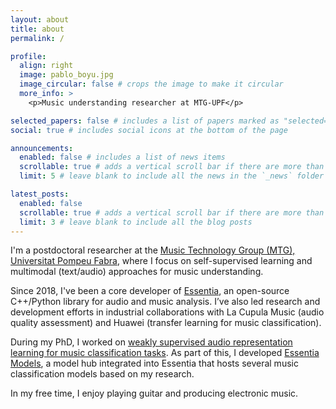 ```yaml
---
layout: about
title: about
permalink: /

profile:
  align: right
  image: pablo_boyu.jpg
  image_circular: false # crops the image to make it circular
  more_info: >
    <p>Music understanding researcher at MTG-UPF</p>

selected_papers: false # includes a list of papers marked as "selected={true}"
social: true # includes social icons at the bottom of the page

announcements:
  enabled: false # includes a list of news items
  scrollable: true # adds a vertical scroll bar if there are more than 3 news items
  limit: 5 # leave blank to include all the news in the `_news` folder

latest_posts:
  enabled: false
  scrollable: true # adds a vertical scroll bar if there are more than 3 new posts items
  limit: 3 # leave blank to include all the blog posts
---
```


I'm a postdoctoral researcher at the [Music Technology Group (MTG), Universitat Pompeu Fabra](https://www.upf.edu/web/mtg/), where I focus on self-supervised learning and multimodal (text/audio) approaches for music understanding.

Since 2018, I've been a core developer of [Essentia](https://essentia.upf.edu/), an open-source C++/Python library for audio and music analysis. I’ve also led research and development efforts in industrial collaborations with La Cupula Music (audio quality assessment) and Huawei (transfer learning for music classification).

During my PhD, I worked on [weakly supervised audio representation learning for music classification tasks](https://doi.org/10803/692389).
As part of this, I developed [Essentia Models](https://essentia.upf.edu/models.html), a model hub integrated into Essentia that hosts several music classification models based on my research.

In my free time, I enjoy playing guitar and producing electronic music.
